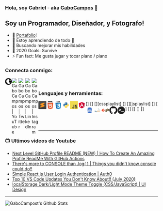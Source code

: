 ### Hola, soy Gabriel - aka [GaboCampos][website] 👋

## Soy un Programador,  Diseñador, y Fotografo!
- 🔭 [Portafolio][website]!
- 🌱 Estoy aprendiendo de todo 🤣
- 👯 Buscando mejorar mis habilidades
- 🥅 2020 Goals: Survive
- ⚡ Fun fact: Me gusta jugar y tocar piano / piano

### Connecta conmigo:

[<img align="left" alt="gcampos.ga" width="22px" src="https://raw.githubusercontent.com/iconic/open-iconic/master/svg/globe.svg" />][website]
[<img align="left" alt="GaboCampos | YouTube" width="22px" src="https://cdn.jsdelivr.net/npm/simple-icons@v3/icons/youtube.svg" />][youtube]
[<img align="left" alt="GaboCampos | Twitter" width="22px" src="https://cdn.jsdelivr.net/npm/simple-icons@v3/icons/twitter.svg" />][twitter]
[<img align="left" alt="GaboCampos | LinkedIn" width="22px" src="https://cdn.jsdelivr.net/npm/simple-icons@v3/icons/linkedin.svg" />][linkedin]
[<img align="left" alt="GaboCampos | Instagram" width="22px" src="https://cdn.jsdelivr.net/npm/simple-icons@v3/icons/instagram.svg" />][instagram]

<br />

### Lenguajes y herramientas:

[<img align="left" alt="SublimeText" width="26px" src="https://raw.githubusercontent.com/github/explore/80688e429a7d4ef2fca1e82350fe8e3517d3494d/topics/sublime-text/sublime-text.png" />]
[<img align="left" alt="HTML5" width="26px" src="https://raw.githubusercontent.com/github/explore/80688e429a7d4ef2fca1e82350fe8e3517d3494d/topics/html/html.png" />]
[<img align="left" alt="CSS3" width="26px" src="https://raw.githubusercontent.com/github/explore/80688e429a7d4ef2fca1e82350fe8e3517d3494d/topics/css/css.png" />][cssplaylist]
[<img align="left" alt="Python" width="26px" src="https://raw.githubusercontent.com/github/explore/80688e429a7d4ef2fca1e82350fe8e3517d3494d/topics/python/python.png" />]
[<img align="left" alt="JavaScript" width="26px" src="https://raw.githubusercontent.com/github/explore/80688e429a7d4ef2fca1e82350fe8e3517d3494d/topics/javascript/javascript.png" />][jsplaylist]
[<img align="left" alt="Angular.js" width="26px" src="https://raw.githubusercontent.com/github/explore/80688e429a7d4ef2fca1e82350fe8e3517d3494d/topics/angular/angular.png" />]
[<img align="left" alt="SQL" width="26px" src="https://raw.githubusercontent.com/github/explore/80688e429a7d4ef2fca1e82350fe8e3517d3494d/topics/sql/sql.png" />]
[<img align="left" alt="MySQL" width="26px" src="https://raw.githubusercontent.com/github/explore/80688e429a7d4ef2fca1e82350fe8e3517d3494d/topics/mysql/mysql.png" />]
[<img align="left" alt="Git" width="26px" src="https://raw.githubusercontent.com/github/explore/80688e429a7d4ef2fca1e82350fe8e3517d3494d/topics/git/git.png" />]
[<img align="left" alt="GitHub" width="26px" src="https://raw.githubusercontent.com/github/explore/78df643247d429f6cc873026c0622819ad797942/topics/github/github.png" />]
[<img align="left" alt="HTML5" width="26px" src="https://raw.githubusercontent.com/github/explore/80688e429a7d4ef2fca1e82350fe8e3517d3494d/topics/terminal/terminal.png" />]

<br />
<br />

---

### 📺 Ultimos videos de Youtube
<!-- YOUTUBE:START -->
- [Next Level GitHub Profile README (NEW) | How To Create An Amazing Profile ReadMe With GitHub Actions](https://www.youtube.com/watch?v=ECuqb5Tv9qI)
- [There's more to CONSOLE than .log( ) | Things you didn't know console could do!!](https://www.youtube.com/watch?v=_-bHhEGcDiQ)
- [Simple React.js User Login Authentication | Auth0](https://www.youtube.com/watch?v=MqczHS3Z2bc)
- [Top 10 VS Code Updates You Don't Know About!! (July 2020)](https://www.youtube.com/watch?v=WHBQ1szkhtI)
- [localStorage Dark/Light Mode Theme Toggle (CSS/JavaScript) | UI Design](https://www.youtube.com/watch?v=_raOFZAYXD4)
<!-- YOUTUBE:END -->

---

<img align="left" alt="GaboCampost's Github Stats" src="https://github-readme-stats.vercel.app/api?username=GaboCampost&show_icons=true&hide_border=true" />

[website]: https://gcampos.ga
[twitter]: https://twitter.com/gabocamposss
[youtube]: https://youtube.com/channel/UCW1gBV_k0_ir4Z7hntt0R6Q
[instagram]: https://instagram.com/GaboCampost
[linkedin]: https://www.linkedin.com/in/gabriel-alejandro-6b439b166/
